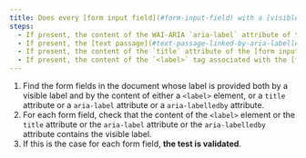 ```yaml
---
title: Does every [form input field](#form-input-field) with a [visible label](#visible-label) meet these conditions (excluding special cases)?
steps:
  - If present, the content of the WAI-ARIA `aria-label` attribute of the [form input field](#form-input-field) contains at least the [visible label](#intitule-visible).
  - If present, the [text passage](#text-passage-linked-by-aria-labelledby-or-aria-describedby) linked to the [form input field](#form-input-field) via a `aria-labelledby` WAI-ARIA attribute contains at least the [visible label](#visible-label).
  - If present, the content of the `title` attribute of the [form input field](#form-input-field) contains at least the [visible label](#visible-label).
  - If present, the content of the `<label>` tag associated with the [form input field](#form-input-field) contains at least the [visible label](#visible-title).
---
```


1. Find the form fields in the document whose label is provided both by a visible label and by the content of either a `<label>` element, or a `title` attribute or a `aria-label` attribute or a `aria-labelledby` attribute.
2. For each form field, check that the content of the `<label>` element or the `title` attribute or the `aria-label` attribute or the `aria-labelledby` attribute contains the visible label.
3. If this is the case for each form field, **the test is validated**.
